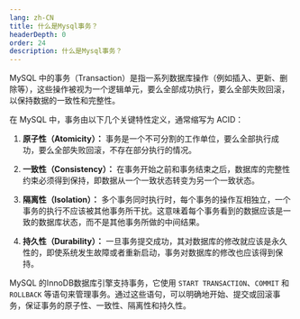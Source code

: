 ```yaml
---
lang: zh-CN
title: 什么是Mysql事务？
headerDepth: 0
order: 24
description: 什么是Mysql事务？
---
```




MySQL 中的事务（Transaction）是指一系列数据库操作（例如插入、更新、删除等），这些操作被视为一个逻辑单元，要么全部成功执行，要么全部失败回滚，以保持数据的一致性和完整性。

在 MySQL 中，事务由以下几个关键特性定义，通常缩写为 ACID：

1. **原子性（Atomicity）：** 事务是一个不可分割的工作单位，要么全部执行成功，要么全部失败回滚，不存在部分执行的情况。

2. **一致性（Consistency）：** 在事务开始之前和事务结束之后，数据库的完整性约束必须得到保持，即数据从一个一致状态转变为另一个一致状态。

3. **隔离性（Isolation）：** 多个事务同时执行时，每个事务的操作互相独立，一个事务的执行不应该被其他事务所干扰。这意味着每个事务看到的数据应该是一致的数据库状态，而不是其他事务所做的中间结果。

4. **持久性（Durability）：** 一旦事务提交成功，其对数据库的修改就应该是永久性的，即使系统发生故障或者重新启动，事务对数据库的修改也应该得到保持。

MySQL 的InnoDB数据库引擎支持事务，它使用 `START TRANSACTION`、`COMMIT` 和 `ROLLBACK` 等语句来管理事务。通过这些语句，可以明确地开始、提交或回滚事务，保证事务的原子性、一致性、隔离性和持久性。

